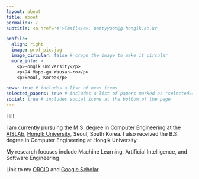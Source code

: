 ```yaml
---
layout: about
title: about
permalink: /
subtitle: <a href='#'>Email</a>. pattyyoon@g.hongik.ac.kr

profile:
  align: right
  image: prof_pic.jpg
  image_circular: false # crops the image to make it circular
  more_info: >
    <p>Hongik University</p>
    <p>94 Mapo-gu Wausan-ro</p>
    <p>Seoul, Korea</p>

news: true # includes a list of news items
selected_papers: true # includes a list of papers marked as "selected={true}"
social: true # includes social icons at the bottom of the page
---
```


Hi!! 

I am currently pursuing the M.S. degree in Computer Engineering at the [AISLAb](https://sites.google.com/view/aishongik),  [Hongik University](https://www.hongik.ac.kr/), Seoul, South Korea. I also received the B.S. degree in Computer Engineering at Hongik University. 

My research focuses include Machine Learning, Artificial Intelligence, and Software Engineering

Link to my [ORCID](https://orcid.org/0009-0002-9774-2440/) and [Google Scholar](https://scholar.google.com/citations?hl=ko&user=r0a3v68AAAAJ/)



<!-- Put your address / P.O. box / other info right below your picture. You can also disable any of these elements by editing `profile` property of the YAML header of your `_pages/about.md`. Edit `_bibliography/papers.bib` and Jekyll will render your [publications page](/al-folio/publications/) automatically.

Link to your social media connections, too. This theme is set up to use [Font Awesome icons](https://fontawesome.com/) and [Academicons](https://jpswalsh.github.io/academicons/), like the ones below. Add your Facebook, Twitter, LinkedIn, Google Scholar, or just disable all of them. -->
